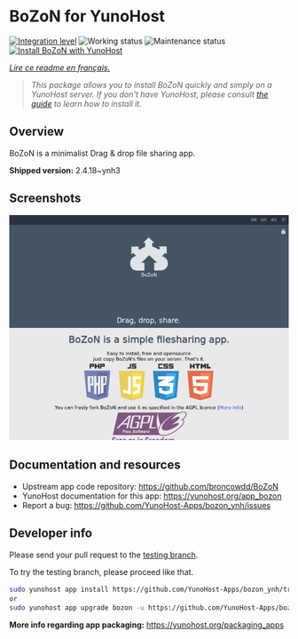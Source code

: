 <!--
N.B.: This README was automatically generated by https://github.com/YunoHost/apps/tree/master/tools/README-generator
It shall NOT be edited by hand.
-->

# BoZoN for YunoHost

[![Integration level](https://dash.yunohost.org/integration/bozon.svg)](https://dash.yunohost.org/appci/app/bozon) ![Working status](https://ci-apps.yunohost.org/ci/badges/bozon.status.svg) ![Maintenance status](https://ci-apps.yunohost.org/ci/badges/bozon.maintain.svg)  
[![Install BoZoN with YunoHost](https://install-app.yunohost.org/install-with-yunohost.svg)](https://install-app.yunohost.org/?app=bozon)

*[Lire ce readme en français.](./README_fr.md)*

> *This package allows you to install BoZoN quickly and simply on a YunoHost server.
If you don't have YunoHost, please consult [the guide](https://yunohost.org/#/install) to learn how to install it.*

## Overview

BoZoN is a minimalist Drag & drop file sharing app.


**Shipped version:** 2.4.18~ynh3


## Screenshots

![Screenshot of BoZoN](./doc/screenshots/bozon_screenshot.png)

## Documentation and resources

* Upstream app code repository: <https://github.com/broncowdd/BoZoN>
* YunoHost documentation for this app: <https://yunohost.org/app_bozon>
* Report a bug: <https://github.com/YunoHost-Apps/bozon_ynh/issues>

## Developer info

Please send your pull request to the [testing branch](https://github.com/YunoHost-Apps/bozon_ynh/tree/testing).

To try the testing branch, please proceed like that.

``` bash
sudo yunohost app install https://github.com/YunoHost-Apps/bozon_ynh/tree/testing --debug
or
sudo yunohost app upgrade bozon -u https://github.com/YunoHost-Apps/bozon_ynh/tree/testing --debug
```

**More info regarding app packaging:** <https://yunohost.org/packaging_apps>
